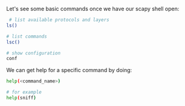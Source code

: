 
Let's see some basic commands once we have our scapy shell open:
```sh
 # list available protocols and layers
ls()

# list commands
lsc()

# show configuration
conf
```

We can get help for a specific command by doing:
```sh
help(<command_name>)

# for example
help(sniff)
```


